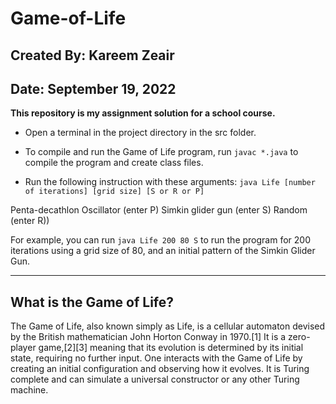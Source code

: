 # Game-of-Life
## Created By: Kareem Zeair
## Date: September 19, 2022
**This repository is my assignment solution for a school course.**

- Open a terminal in the project directory in the src folder.
- To compile and run the Game of Life program, run `javac *.java` to compile the program and create class files.

- Run the following instruction with these arguments:
`java Life [number of iterations] [grid size] [S or R or P]`

Penta-decathlon Oscillator (enter P)
Simkin glider gun (enter S)
Random (enter R))

For example, you can run `java Life 200 80 S` to run the program for 
200 iterations using a grid size of 80, and an initial pattern of the
Simkin Glider Gun. 

---
## What is the Game of Life?
The Game of Life, also known simply as Life, is a cellular automaton devised by the British mathematician John Horton Conway in 1970.[1] It is a zero-player game,[2][3] meaning that its evolution is determined by its initial state, requiring no further input. One interacts with the Game of Life by creating an initial configuration and observing how it evolves. It is Turing complete and can simulate a universal constructor or any other Turing machine. 
